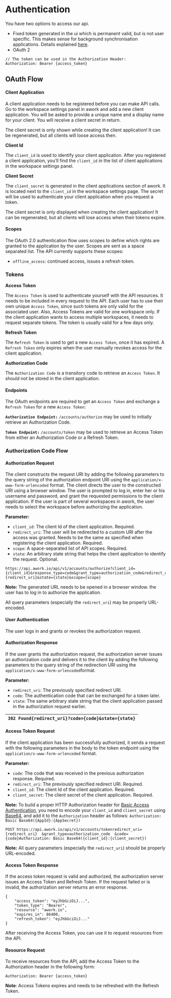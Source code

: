 # Authentication

You have two options to access our api. 

* Fixed token generated in the ui which is permanent valid, but is not user specific. This makes sense for background synchronisation applications. Details explained [here](https://support.awork.io/hc/de/articles/360002815960-Client-Applications-und-API-Keys).
* OAuth 2

```aspnet
// The token can be used in the Authorization Header:
Authorization: Bearer {access_token}
```

## OAuth Flow

#### Client Application <a id="Authentication-ClientApplication"></a>

A client application needs to be registered before you can make API calls. Go to the workspace settings panel in awork and add a new client application. You will be asked to provide a unique name and a display name for your client. You will receive a client secret in return.

The client secret is only shown while creating the client application! It can be regenerated, but all clients will loose access then.

**Client Id**

The `client_id` is used to identify your client application. After you registered a client application, you’ll find the `client_id` in the list of client applications in the workspace settings panel.

**Client Secret**

The `client_secret` is generated in the client applications section of awork. It is located next to the `client_id` in the workspace settings page. The secret will be used to authenticate your client application when you request a token.

The client secret is only displayed when creating the client application! It can be regenerated, but all clients will lose access when their tokens expire.

#### Scopes <a id="Authentication-Scopes"></a>

The OAuth 2.0 authentication flow uses scopes to define which rights are granted to the application by the user. Scopes are sent as a space separated list. The API currently supports these scopes:

* `offline_access`: continued access, issues a refresh token.

### Tokens

**Access Token**

The `Access Token` is used to authenticate yourself with the API resources. It needs to be included in every request to the API. Each user has to use their own unique `Access Token`, since such tokens are only valid for the associated user. Also, Access Tokens are valid for one workspace only. If the client application wants to access multiple workspaces, it needs to request separate tokens. The token is usually valid for a few days only.

**Refresh Token**

The `Refresh Token` is used to get a new `Access Token`, once it has expired. A `Refresh Token` only expires when the user manually revokes access for the client application.

**Authorization Code**

The `Authorization Code` is a transitory code to retrieve an `Access Token`. It should not be stored in the client application.

#### Endpoints <a id="Authentication-Endpoints"></a>

The OAuth endpoints are required to get an `Access Token` and exchange a `Refresh Token` for a new `Access Token`:

**`Authorization Endpoint:`** `/accounts/authorize` may be used to initially retrieve an Authorization Code.

**`Token Endpoint:`** `/accounts/token` may be used to retrieve an Access Token from either an Authorization Code or a Refresh Token.

### Authorization Code Flow <a id="Authentication-AuthorizationCodeFlow"></a>

#### Authorization Request <a id="Authentication-AuthorizationRequest"></a>

The client constructs the request URI by adding the following parameters to the query string of the authorization endpoint URI using the `application/x-www-form-urlencoded` format. The client directs the user to the constructed URI using a browser window. The user is prompted to log in, enter her or his username and password, and grant the requested permissions to the client application. If the user is part of several workspaces in awork, the user needs to select the workspace before authorizing the application.

**Parameter:**

* `client_id`: The client Id of the client application. Required.
* `redirect_uri`: The user will be redirected to a custom URI after the access was granted. Needs to be the same as specified when registering the client application. Required.
* `scope`: A space-separated list of API scopes. Required.
* `state`: An arbitrary state string that helps the client application to identify the request. Optional.

```text
https://api.awork.io/api/v1/accounts/authorize?client_id={client_id}&response_type=code&grant_type=authorization_code&redirect_uri={redirect_uri}&state={state}&scope={scope}
```

**Note:** The generated URL needs to be opened in a browser window. the user has to log in to authorize the application.

All query parameters \(especially the `redirect_uri`\) may be properly URL-encoded.

#### User Authentication <a id="Authentication-UserAuthentication"></a>

The user logs in and grants or revokes the authorization request.

#### Authorization Response <a id="Authentication-AuthorizationResponse"></a>

If the user grants the authorization request, the authorization server issues an authorization code and delivers it to the client by adding the following parameters to the query string of the redirection URI using the `application/x-www-form-urlencoded`format.

**Parameter:**

* `redirect_uri`: The previously specified redirect URI.
* `code`: The authentication code that can be exchanged for a token later.
* `state`: The same arbitrary state string that the client application passed in the authorization request earlier.

| `302 Found{redirect_uri}?code={code}&state={state}` |
| :--- |


#### Access Token Request <a id="Authentication-AccessTokenRequest"></a>

If the client application has been successfully authorized, it sends a request with the following parameters in the body to the token endpoint using the `application/x-www-form-urlencoded` format.

**Parameter:**

* `code`: The code that was received in the previous authorization response. Required.
* `redirect_uri`: The previously specified redirect URI. Required.
* `client_id`: The client Id of the client application. Required.
* `client_secret`: The client secret of the client application. Required.

**Note:** To build a proper HTTP Authorization header for [Basic Access Authentication](https://en.wikipedia.org/wiki/Basic_access_authentication), you need to encode your `client_id` and `client_secret` using [Base64](https://en.wikipedia.org/wiki/Base64), and add it to the `Authorization` header as follows: `Authorization: Basic Base64({AppId}:{AppSecret})`

```text
POST https://api.awork.io/api/v1/accounts/tokenredirect_uri={redirect_uri}  &grant_type=authorization_code  &code={code}Authorization: Basic Base64({client_id}:{client_secret})
```

**Note:** All query parameters \(especially the `redirect_uri`\) should be properly URL-encoded.

#### Access Token Response <a id="Authentication-AccessTokenResponse"></a>

If the access token request is valid and authorized, the authorization server issues an Access Token and Refresh Token. If the request failed or is invalid, the authorization server returns an error response.

```text
{
    "access_token": "eyJhbGciOiJ...",
    "token_type": "Bearer",
    "resource": "awork.io",
    "expires_in": 86400,
    "refresh_token": "eyJhbGciOiJ..."
}
```

After receiving the Access Token, you can use it to request resources from the API.

#### Resource Request <a id="Authentication-ResourceRequest"></a>

To receive resources from the API, add the Access Token to the Authorization header in the following form:

```text
Authorization: Bearer {access_token}
```

**Note**: Access Tokens expires and needs to be refreshed with the Refresh Token.

